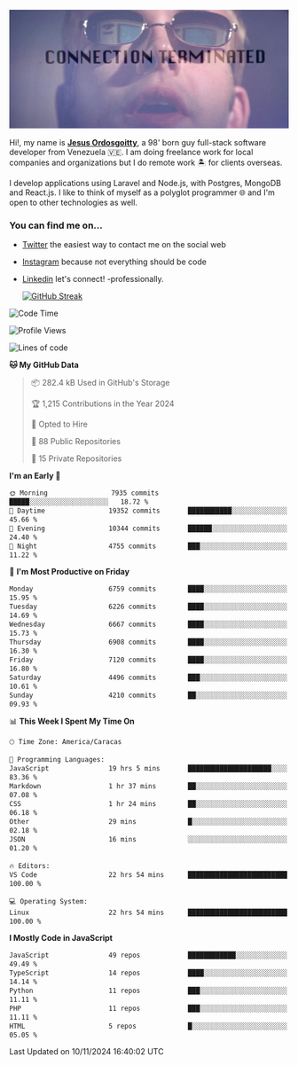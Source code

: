 ![hackers movie reference](./disconnected.jpg)

Hi!, my name is [**Jesus Ordosgoitty**](https://jodaz.dev), a 98' born guy full-stack software developer from Venezuela 🇻🇪. I am doing freelance work for local companies and organizations but I do remote work 🏝️ for clients overseas. 

I develop applications using Laravel and Node.js, with Postgres, MongoDB and React.js. I like to think of myself as a polyglot programmer 🌐 and I'm open to other technologies as well.

### You can find me on...

- [Twitter](https://twitter.com/jodaz_) the easiest way to contact me on the social web
- [Instagram](https://instagram.com/jodaz_) because not everything should be code
- [Linkedin](https://linkedin.com/in/jodaz) let's connect! -professionally.


    [![GitHub Streak](https://streak-stats.demolab.com?user=jodaz&theme=tokyonight)](https://git.io/streak-stats)

<!--START_SECTION:waka-->
![Code Time](http://img.shields.io/badge/Code%20Time-7%2C483%20hrs%2045%20mins-blue)

![Profile Views](http://img.shields.io/badge/Profile%20Views-4-blue)

![Lines of code](https://img.shields.io/badge/From%20Hello%20World%20I%27ve%20Written-82.3%20million%20lines%20of%20code-blue)

**🐱 My GitHub Data** 

> 📦 282.4 kB Used in GitHub's Storage 
 > 
> 🏆 1,215 Contributions in the Year 2024
 > 
> 💼 Opted to Hire
 > 
> 📜 88 Public Repositories 
 > 
> 🔑 15 Private Repositories 
 > 
**I'm an Early 🐤** 

```text
🌞 Morning                7935 commits        █████░░░░░░░░░░░░░░░░░░░░   18.72 % 
🌆 Daytime                19352 commits       ███████████░░░░░░░░░░░░░░   45.66 % 
🌃 Evening                10344 commits       ██████░░░░░░░░░░░░░░░░░░░   24.40 % 
🌙 Night                  4755 commits        ███░░░░░░░░░░░░░░░░░░░░░░   11.22 % 
```
📅 **I'm Most Productive on Friday** 

```text
Monday                   6759 commits        ████░░░░░░░░░░░░░░░░░░░░░   15.95 % 
Tuesday                  6226 commits        ████░░░░░░░░░░░░░░░░░░░░░   14.69 % 
Wednesday                6667 commits        ████░░░░░░░░░░░░░░░░░░░░░   15.73 % 
Thursday                 6908 commits        ████░░░░░░░░░░░░░░░░░░░░░   16.30 % 
Friday                   7120 commits        ████░░░░░░░░░░░░░░░░░░░░░   16.80 % 
Saturday                 4496 commits        ███░░░░░░░░░░░░░░░░░░░░░░   10.61 % 
Sunday                   4210 commits        ██░░░░░░░░░░░░░░░░░░░░░░░   09.93 % 
```


📊 **This Week I Spent My Time On** 

```text
🕑︎ Time Zone: America/Caracas

💬 Programming Languages: 
JavaScript               19 hrs 5 mins       █████████████████████░░░░   83.36 % 
Markdown                 1 hr 37 mins        ██░░░░░░░░░░░░░░░░░░░░░░░   07.08 % 
CSS                      1 hr 24 mins        ██░░░░░░░░░░░░░░░░░░░░░░░   06.18 % 
Other                    29 mins             █░░░░░░░░░░░░░░░░░░░░░░░░   02.18 % 
JSON                     16 mins             ░░░░░░░░░░░░░░░░░░░░░░░░░   01.20 % 

🔥 Editors: 
VS Code                  22 hrs 54 mins      █████████████████████████   100.00 % 

💻 Operating System: 
Linux                    22 hrs 54 mins      █████████████████████████   100.00 % 
```

**I Mostly Code in JavaScript** 

```text
JavaScript               49 repos            ████████████░░░░░░░░░░░░░   49.49 % 
TypeScript               14 repos            ████░░░░░░░░░░░░░░░░░░░░░   14.14 % 
Python                   11 repos            ███░░░░░░░░░░░░░░░░░░░░░░   11.11 % 
PHP                      11 repos            ███░░░░░░░░░░░░░░░░░░░░░░   11.11 % 
HTML                     5 repos             █░░░░░░░░░░░░░░░░░░░░░░░░   05.05 % 
```




 Last Updated on 10/11/2024 16:40:02 UTC
<!--END_SECTION:waka-->
